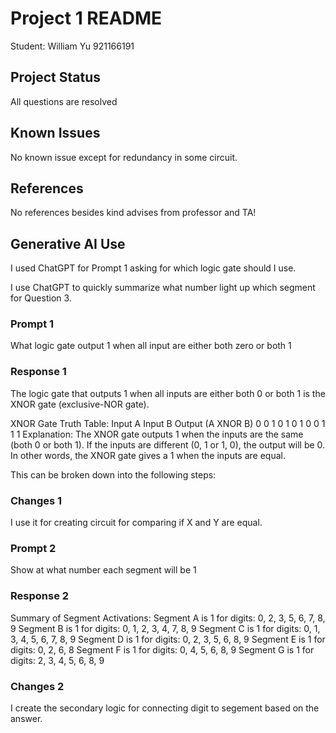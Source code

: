 # Project 1 README

Student: William Yu 921166191

## Project Status
All questions are resolved

## Known Issues
No known issue except for redundancy in some circuit.

## References
No references besides kind advises from professor and TA!

## Generative AI Use
I used ChatGPT for Prompt 1 asking for which logic gate should I use. 

I use ChatGPT to quickly summarize what number light up which segment for Question 3. 

### Prompt 1
What logic gate output 1 when all input are either both zero or both 1

### Response 1
The logic gate that outputs 1 when all inputs are either both 0 or both 1 is the XNOR gate (exclusive-NOR gate).

XNOR Gate Truth Table:
Input A	Input B	Output (A XNOR B)
0	0	1
0	1	0
1	0	0
1	1	1
Explanation:
The XNOR gate outputs 1 when the inputs are the same (both 0 or both 1).
If the inputs are different (0, 1 or 1, 0), the output will be 0.
In other words, the XNOR gate gives a 1 when the inputs are equal.

This can be broken down into the following steps:

### Changes 1
I use it for creating circuit for comparing if X and Y are equal.

### Prompt 2
Show at what number each segment will be 1

### Response 2
Summary of Segment Activations:
Segment A is 1 for digits: 0, 2, 3, 5, 6, 7, 8, 9
Segment B is 1 for digits: 0, 1, 2, 3, 4, 7, 8, 9
Segment C is 1 for digits: 0, 1, 3, 4, 5, 6, 7, 8, 9
Segment D is 1 for digits: 0, 2, 3, 5, 6, 8, 9
Segment E is 1 for digits: 0, 2, 6, 8
Segment F is 1 for digits: 0, 4, 5, 6, 8, 9
Segment G is 1 for digits: 2, 3, 4, 5, 6, 8, 9

### Changes 2
I create the secondary logic for connecting digit to segement based on the answer. 
